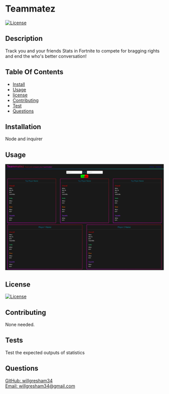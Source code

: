 
# Teammatez
[![License](https://https://img.shields.io/badge/License-MIT-green)](https://opensource.org/licenses/MIT)

## Description
Track you and your friends Stats in Fortnite to compete for bragging rights and end the who's better conversation!

## Table Of Contents
* [Install](#installs)
* [Usage](#usage)
* [license](#license)
* [Contributing](#contributing)
* [Test](#test)
* [Questions](#questions)

## Installation
Node and inquirer

## Usage
![header image](./images/teammatez.png)

## License 
[![License](https://https://img.shields.io/badge/License-MIT-green)](https://opensource.org/licenses/MIT)

## Contributing
None needed.

## Tests 
Test the expected outputs of statistics

## Questions 
[GitHub: willgresham34](https://github.com/willgresham34) <br> 
[Email: willgresham34@gmail.com](mailto:willgresham34@gmail.com)
    
